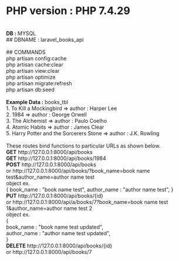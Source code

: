 # PHP version : PHP 7.4.29
<br>
<b>DB :</b> MYSQL
<br>
## DBNAME : laravel_books_api
<br>
<br>
## COMMANDS
<br>
php artisan config:cache<br>
php artisan cache:clear<br>
php artisan view:clear<br>
php artisan optimize<br>
php artisan migrate:refresh<br>
php artisan db:seed<br>

<br>
<b>Example Data :</b> books_tbl<br>
1. To Kill a Mockingbird                    => author : Harper Lee<br>
2. 1984                                     => author : George Orwell<br>
3. The Alchemist                            => author : Paulo Coelho<br>
4. Atomic Habits                            => author : James Clear<br>
5. Harry Potter and the Sorcerers Stone     => author : J.K. Rowling<br>

<br>
These routes bind functions to particular URLs as shown below.<br>
<b>GET</b>     http://127.0.0.1:8000/api/books<br>
<b>GET</b>     http://127.0.0.1:8000/api/books/1984<br>
<b>POST</b>    http://127.0.0.1:8000/api/books<br>
        or http://127.0.0.1:8000/api/books/?book_name=book name test&author_name=author name test<br>
        object ex.<br>
            {
                book_name : "book name test",
                author_name : "author name test",
            }<br>
<b>PUT</b>     http://127.0.0.1:8000/api/books/{id}<br>
        or http://127.0.0.1:8000/api/a/books/7?book_name=book name test 1&author_name=author name test 2<br>
        object ex.<br>
        {<br>
            book_name : "book name test updated",<br>
            author_name : "author name test updated",<br>
        }<br>
<b>DELETE</b>  http://127.0.0.1:8000/api/books/{id}<br>
        or http://127.0.0.1:8000/api/books/7<br>

